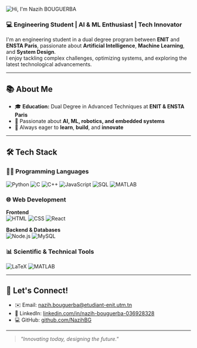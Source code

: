 ![Hi, I'm Nazih BOUGUERBA](https://img.shields.io/badge/Hi%2C%20I'm%20Nazih%20BOUGUERBA-%F0%9F%91%8B-blueviolet?style=for-the-badge&logo=github)

### 💻 Engineering Student | AI & ML Enthusiast | Tech Innovator

I'm an engineering student in a dual degree program between **ENIT** and **ENSTA Paris**, passionate about **Artificial Intelligence**, **Machine Learning**, and **System Design**.  
I enjoy tackling complex challenges, optimizing systems, and exploring the latest technological advancements.

---

## 📚 About Me

- 🎓 **Education:** Dual Degree in Advanced Techniques at **ENIT & ENSTA Paris**
- 🤖 Passionate about **AI, ML, robotics, and embedded systems**
- 🚀 Always eager to **learn**, **build**, and **innovate**

---

## 🛠️ Tech Stack

### 🧑‍💻 Programming Languages
![Python](https://img.shields.io/badge/Python-3776AB?style=flat&logo=python&logoColor=white)
![C](https://img.shields.io/badge/C-00599C?style=flat&logo=c&logoColor=white)
![C++](https://img.shields.io/badge/C++-00599C?style=flat&logo=c%2B%2B&logoColor=white)
![JavaScript](https://img.shields.io/badge/JavaScript-F7DF1E?style=flat&logo=javascript&logoColor=black)
![SQL](https://img.shields.io/badge/SQL-4479A1?style=flat&logo=postgresql&logoColor=white)
![MATLAB](https://img.shields.io/badge/MATLAB-0076A8?style=flat&logo=mathworks&logoColor=white)

### 🌐 Web Development
**Frontend**  
![HTML](https://img.shields.io/badge/HTML5-E34F26?style=flat&logo=html5&logoColor=white)
![CSS](https://img.shields.io/badge/CSS3-1572B6?style=flat&logo=css3&logoColor=white)
![React](https://img.shields.io/badge/React-61DAFB?style=flat&logo=react&logoColor=black)

**Backend & Databases**  
![Node.js](https://img.shields.io/badge/Node.js-339933?style=flat&logo=nodedotjs&logoColor=white)
![MySQL](https://img.shields.io/badge/MySQL-4479A1?style=flat&logo=mysql&logoColor=white)

### 📊 Scientific & Technical Tools
![LaTeX](https://img.shields.io/badge/LaTeX-008080?style=flat&logo=latex&logoColor=white)
![MATLAB](https://img.shields.io/badge/MATLAB-0076A8?style=flat&logo=mathworks&logoColor=white)

---

## 🤝 Let's Connect!

- ✉️ Email: [nazih.bouguerba@etudiant-enit.utm.tn](mailto:nazih.bouguerba@etudiant-enit.utm.tn)
- 🔗 LinkedIn: [linkedin.com/in/nazih-bouguerba-036928328](https://www.linkedin.com/in/nazih-bouguerba-036928328)
- 💻 GitHub: [github.com/NazihBG](https://github.com/NazihBG)

---

> _"Innovating today, designing the future."_
